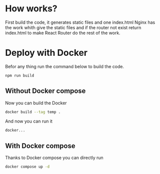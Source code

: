 # How works?
First build the code, it generates static files and one index.html 
Nginx has the work whith give the static files and if the router not exist return index.html to make React Router do the rest of the work.

# Deploy with Docker
Befor any thing run the command below to build the code.
```bash
npm run build
```
## Without Docker compose
Now you can build the Docker
```bash
docker build --tag temp .
```
And now you can run it
```bash
docker...
```

## With Docker compose
Thanks to Docker compose you can directly run
```bash
docker compose up -d
```
